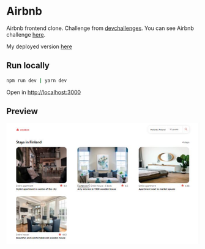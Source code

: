 # Airbnb

Airbnb frontend clone. Challenge from [devchallenges](https://devchallenges.io/). You can see Airbnb challenge [here](https://devchallenges.io/challenges/3JFYedSOZqAxYuOCNmYD).

My deployed version [here](https://classy-puppy-67d1f4.netlify.app/)

## Run locally

```sh
npm run dev | yarn dev
```

Open in <http://localhost:3000>

## Preview

![img](./windbnb.jpg)
